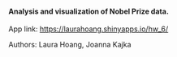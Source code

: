 #### Analysis and visualization of Nobel Prize data.
App link: https://laurahoang.shinyapps.io/hw_6/

Authors: Laura Hoang, Joanna Kajka
